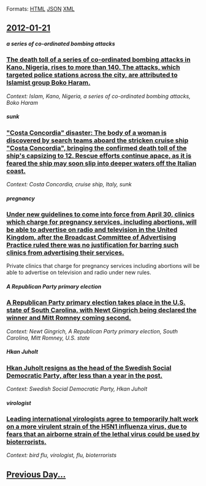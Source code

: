 
Formats: [HTML](2012/01/21/index.html)  [JSON](2012/01/21/index.json)  [XML](2012/01/21/index.xml)  

## [2012-01-21](/news/2012/01/21/index.md)

##### a series of co-ordinated bombing attacks
### [The death toll of a series of co-ordinated bombing attacks in Kano, Nigeria, rises to more than 140. The attacks, which targeted police stations across the city, are attributed to Islamist group Boko Haram. ](/news/2012/01/21/the-death-toll-of-a-series-of-co-ordinated-bombing-attacks-in-kano-nigeria-rises-to-more-than-140-the-attacks-which-targeted-police-stat.md)
_Context: Islam, Kano, Nigeria, a series of co-ordinated bombing attacks, Boko Haram_

##### sunk
### ["Costa Concordia" disaster: The body of a woman is discovered by search teams aboard the stricken cruise ship "Costa Concordia", bringing the confirmed death toll of the ship's capsizing to 12. Rescue efforts continue apace, as it is feared the ship may soon slip into deeper waters off the Italian coast. ](/news/2012/01/21/costa-concordia-disaster-the-body-of-a-woman-is-discovered-by-search-teams-aboard-the-stricken-cruise-ship-costa-concordia-bringing-th.md)
_Context: Costa Concordia, cruise ship, Italy, sunk_

##### pregnancy
### [Under new guidelines to come into force from April 30, clinics which charge for pregnancy services, including abortions, will be able to advertise on radio and television in the United Kingdom, after the Broadcast Committee of Advertising Practice ruled there was no justification for barring such clinics from advertising their services. ](/news/2012/01/21/under-new-guidelines-to-come-into-force-from-april-30-clinics-which-charge-for-pregnancy-services-including-abortions-will-be-able-to-adv.md)
Private clinics that charge for pregnancy services including abortions will be able to advertise on television and radio under new rules.

##### A Republican Party primary election
### [A Republican Party primary election takes place in the U.S. state of South Carolina, with Newt Gingrich being declared the winner and Mitt Romney coming second. ](/news/2012/01/21/a-republican-party-primary-election-takes-place-in-the-u-s-state-of-south-carolina-with-newt-gingrich-being-declared-the-winner-and-mitt-r.md)
_Context: Newt Gingrich, A Republican Party primary election, South Carolina, Mitt Romney, U.S. state_

##### Hkan Juholt
### [Hkan Juholt resigns as the head of the Swedish Social Democratic Party, after less than a year in the post. ](/news/2012/01/21/hakan-juholt-resigns-as-the-head-of-the-swedish-social-democratic-party-after-less-than-a-year-in-the-post.md)
_Context: Swedish Social Democratic Party, Hkan Juholt_

##### virologist
### [Leading international virologists agree to temporarily halt work on a more virulent strain of the H5N1 influenza virus, due to fears that an airborne strain of the lethal virus could be used by bioterrorists. ](/news/2012/01/21/leading-international-virologists-agree-to-temporarily-halt-work-on-a-more-virulent-strain-of-the-h5n1-influenza-virus-due-to-fears-that-an.md)
_Context: bird flu, virologist, flu, bioterrorists_

## [Previous Day...](/news/2012/01/20/index.md)

